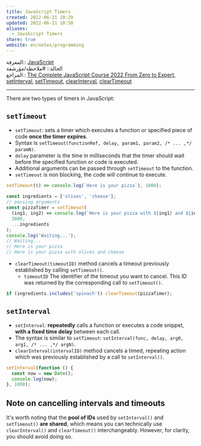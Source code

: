 ```yaml
---  
title: JavaScript Timers  
created: 2022-06-21 10:29  
updated: 2022-06-21 10:58  
aliases:  
  - JavaScript Timers  
share: true  
website: en/notes/programming  
---  
```

  
المعرفة:: [JavaScript](JavaScript)  
الحالة:: #ملاحظة/مؤرشفة  
المراجع:: [The Complete JavaScript Course 2022 From Zero to Expert](The%20Complete%20JavaScript%20Course%202022%20From%20Zero%20to%20Expert), [setInterval](https://developer.mozilla.org/en-US/docs/Web/API/setInterval), [setTimeout](https://developer.mozilla.org/en-US/docs/Web/API/setTimeout), [clearInterval](https://developer.mozilla.org/en-US/docs/Web/API/clearInterval), [clearTimeout](https://developer.mozilla.org/en-US/docs/Web/API/clearTimeout)  
  
---  
  
There are two types of timers in JavaScript:  
  
## `setTimeout`  
  
- `setTimeout`: sets a timer which executes a function or specified piece of code **once the timer expires**.  
- Syntax is `setTimeout(functionRef, delay, param1, param2, /* ... ,*/ paramN)`.  
- `delay` parameter is the time in milliseconds that the timer should wait before the specified function or code is executed.  
- Additional arguments can be passed through `setTimeout` to the function.  
- `setTimeout` is non blocking, the code will continue to execute.  
  
```js  
setTimeout(() => console.log(`Here is your pizza`), 1000);  
  
const ingredients = ['olives', 'cheese'];  
// passing arguments  
const pizzaTimer = setTimeout(  
  (ing1, ing2) => console.log(`Here is your pizza with ${ing1} and ${ing2} 🍕`),  
  3000,  
  ...ingredients  
);  
console.log('Waiting...');  
// Waiting...  
// Here is your pizza  
// Here is your pizza with olives and cheese  
```  
  
- `clearTimeout(timeoutID)` method cancels a timeout previously established by calling `setTimeout()`.  
  - `timeoutID` The identifier of the timeout you want to cancel. This ID was returned by the corresponding call to `setTimeout()`.  
  
```js  
if (ingredients.includes('spinach')) clearTimeout(pizzaTimer);  
```  
  
## `setInterval`  
  
- `setInterval`: **repeatedly** calls a function or executes a code snippet, **with a fixed time delay** between each call.  
- The syntax is similar to `setTimeout`: `setInterval(func, delay, arg0, arg1, /* ... ,*/ argN)`.  
- `clearInterval(intervalID)` method cancels a timed, repeating action which was previously established by a call to `setInterval()`.  
  
```js  
setInterval(function () {  
  const now = new Date();  
  console.log(now);  
}, 1000);  
```  
  
## Note on cancelling intervals and timeouts  
  
It's worth noting that the **pool of IDs** used by `setInterval()` and `setTimeout()` **are shared**, which means you can technically use `clearInterval()` and `clearTimeout()` interchangeably. However, for clarity, you should avoid doing so.  
